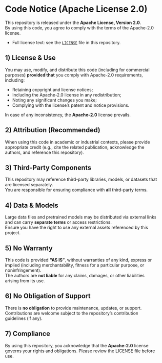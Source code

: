 # Code Notice (Apache License 2.0)

This repository is released under the **Apache License, Version 2.0**.  
By using this code, you agree to comply with the terms of the Apache-2.0 license.

- Full license text: see the [`LICENSE`](LICENSE) file in this repository.

## 1) License & Use
You may use, modify, and distribute this code (including for commercial purposes) **provided that** you comply with Apache-2.0 requirements, including:
- Retaining copyright and license notices;
- Including the Apache-2.0 license in any redistribution;
- Noting any significant changes you make;
- Complying with the license’s patent and notice provisions.

In case of any inconsistency, the **Apache-2.0** license prevails.

## 2) Attribution (Recommended)
When using this code in academic or industrial contexts, please provide appropriate credit (e.g., cite the related publication, acknowledge the authors, and reference this repository).

## 3) Third-Party Components
This repository may reference third-party libraries, models, or datasets that are licensed separately.  
You are responsible for ensuring compliance with **all** third-party terms.

## 4) Data & Models
Large data files and pretrained models may be distributed via external links and can carry **separate terms** or access restrictions.  
Ensure you have the right to use any external assets referenced by this project.

## 5) No Warranty
This code is provided **“AS IS”**, without warranties of any kind, express or implied (including merchantability, fitness for a particular purpose, or noninfringement).  
The authors are **not liable** for any claims, damages, or other liabilities arising from its use.

## 6) No Obligation of Support
There is **no obligation** to provide maintenance, updates, or support. Contributions are welcome subject to the repository’s contribution guidelines (if any).

## 7) Compliance
By using this repository, you acknowledge that the **Apache-2.0** license governs your rights and obligations. Please review the LICENSE file before use.
